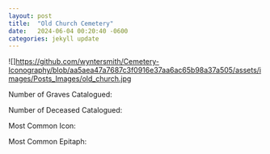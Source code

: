 ```yaml
---
layout: post
title:  "Old Church Cemetery"
date:   2024-06-04 00:20:40 -0600
categories: jekyll update
---
```

![]https://github.com/wyntersmith/Cemetery-Iconography/blob/aa5aea47a7687c3f0916e37aa6ac65b98a37a505/assets/images/Posts_Images/old_church.jpg

Number of Graves Catalogued:

Number of Deceased Catalogued:

Most Common Icon:

Most Common Epitaph:     
